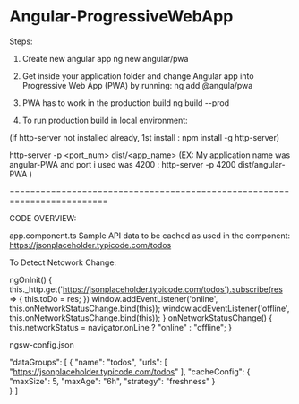 # Angular-ProgressiveWebApp

Steps: 
1) Create new angular app
ng new angular/pwa

2) Get inside your application folder and change Angular app into Progressive Web App (PWA) by running:
ng add @angula/pwa

3) PWA has to work in the production build
ng build --prod

3) To run production build in local environment:

(if http-server not installed already, 1st install : npm install -g http-server)

http-server -p <port_num> dist/<app_name> (EX: My application name was angular-PWA and port i used was 4200 : http-server -p 4200 dist/angular-PWA )

=========================================================================


CODE OVERVIEW:

app.component.ts
Sample API data to be cached as used in the component: 
https://jsonplaceholder.typicode.com/todos

To Detect Netowork Change:

ngOnInit() {
    this._http.get('https://jsonplaceholder.typicode.com/todos').subscribe(res => { this.toDo = res; })
    window.addEventListener('online',  this.onNetworkStatusChange.bind(this));
    window.addEventListener('offline', this.onNetworkStatusChange.bind(this));
  }
onNetworkStatusChange() {
  this.networkStatus = navigator.onLine ? "online" : "offline";
}
  
  

ngsw-config.json

"dataGroups": [
    {
      "name": "todos",
      "urls": [
        "https://jsonplaceholder.typicode.com/todos"
      ],
      "cacheConfig": {
        "maxSize": 5,
        "maxAge": "6h",
        "strategy": "freshness"
      }      
    }
  ]
